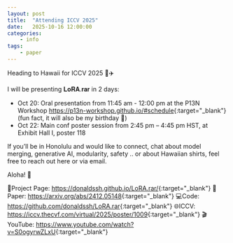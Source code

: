 ```yaml
---
layout: post
title:  "Attending ICCV 2025"
date:   2025-10-16 12:00:00
categories:
    - info
tags:
    - paper
---
```


Heading to Hawaii for ICCV 2025 🌺✈️

I will be presenting 𝐋𝐨𝐑𝐀.𝐫𝐚𝐫 in 2 days:
- Oct 20: Oral presentation from 11:45 am - 12:00 pm at the P13N Workshop <https://p13n-workshop.github.io/#schedule>{:target="_blank"} (fun fact, it will also be my birthday 🦕)
- Oct 22: Main conf poster session from 2:45 pm – 4:45 pm HST, at Exhibit Hall I, poster 118

If you’ll be in Honolulu and would like to connect, chat about model merging, generative AI, modularity, safety .. or about Hawaiian shirts, feel free to reach out here or via email.

Aloha! 🌴

🔗Project Page: <https://donaldssh.github.io/LoRA.rar/>{:target="_blank"}
📜Paper: <https://arxiv.org/abs/2412.05148>{:target="_blank"}
💻Code: <https://github.com/donaldssh/LoRA.rar>{:target="_blank"}
🌐ICCV: <https://iccv.thecvf.com/virtual/2025/poster/1009>{:target="_blank"}
🎬YouTube: <https://www.youtube.com/watch?v=S0ogyrwZLxU>{:target="_blank"}
